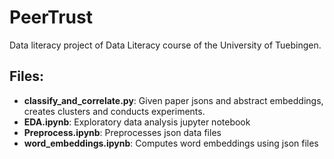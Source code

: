 # PeerTrust
Data literacy project of Data Literacy course of the University of Tuebingen.

## Files:
* **classify_and_correlate.py**: Given paper jsons and abstract embeddings, creates clusters and conducts experiments.
* **EDA.ipynb**: Exploratory data analysis jupyter notebook
* **Preprocess.ipynb**: Preprocesses json data files
* **word_embeddings.ipynb**: Computes word embeddings using json files
